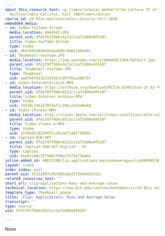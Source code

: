 ```yaml
---
about_this_resource_text: <p class="scholar_medsm">From Lecture 17 of <a href="http://ocw.mit.edu/courses/mathematics/18-02-multivariable-calculus-fall-2007/video-lectures/"><em>18.02
  Multivariable Calculus, Fall 2007</em></a></p>
course_id: 18-02sc-multivariable-calculus-fall-2010
embedded_media:
- id: Video-YouTube-Stream
  media_location: 60e4hdCi1D4
  parent_uid: 9fd1f97f9b6c6521cc1af2400a9f6107
  title: Video-YouTube-Stream
  type: Video
  uid: 4b47945d648a5baeeb6bc94821a0e5bc
- id: Thumbnail-YouTube-JPG
  media_location: https://img.youtube.com/vi/60e4hdCi1D4/default.jpg
  parent_uid: 9fd1f97f9b6c6521cc1af2400a9f6107
  title: Thumbnail-YouTube-JPG
  type: Thumbnail
  uid: 4ad7e4f913821942b1c05ff61a488f5f
- id: Video-InternetArchive-MP4
  media_location: https://archive.org/download/MIT18.02F07/ocw-18_02-f07-lec17_300k.mp4
  parent_uid: 9fd1f97f9b6c6521cc1af2400a9f6107
  title: Video-Internet Archive-MP4
  type: Video
  uid: 7d3f8c736327853af1c196ceb3b40a6d
- id: Video-iTunesU-MP4
  media_location: http://itunes.apple.com/us/itunes-u/multivariable-calculus-spring/id354869122
  parent_uid: 9fd1f97f9b6c6521cc1af2400a9f6107
  title: Video-iTunes U-MP4
  type: Video
  uid: a1f6bd11822047fcd8cddf148f7605b4
- id: Caption-OCW-SRT
  parent_uid: 9fd1f97f9b6c6521cc1af2400a9f6107
  title: Caption-OCW-SRT-English - US
  type: Caption
  uid: 0ea91c44c7579062f58ac5573a73646e
inline_embed_id: 96015398clip:applications:massandaveragevalue98690520
layout: video
order_index: null
parent_uid: 43332687cd97d8542b2f75420455c62c
related_resources_text: ''
short_url: clip-applications-mass-and-average-value
technical_location: https://ocw.mit.edu/courses/mathematics/18-02sc-multivariable-calculus-fall-2010/3.-double-integrals-and-line-integrals-in-the-plane/part-a-double-integrals/session-51-applications-mass-and-average-value/clip-applications-mass-and-average-value
template_type: thumbnail_popup
title: 'Clip: Applications: Mass and Average Value'
transcript: ''
type: course
uid: 9fd1f97f9b6c6521cc1af2400a9f6107

---
```

None